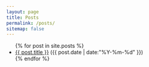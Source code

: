 ```yaml
---
layout: page
title: Posts
permalink: /posts/
sitemap: false
---
```

    
<ul class="posts">
{% for post in site.posts %}
  <div class="post_info">
    <li>
         <a href="{{ post.url }}">{{ post.title }}</a>
         <span>({{ post.date | date:"%Y-%m-%d" }})</span>
    </li>
    </div>
  {% endfor %}
</ul>
